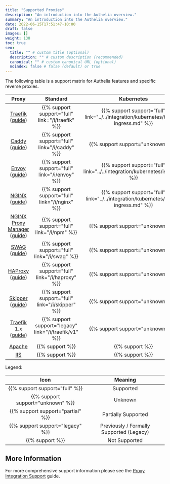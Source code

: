 ```yaml
---
title: "Supported Proxies"
description: "An introduction into the Authelia overview."
summary: "An introduction into the Authelia overview."
date: 2022-06-15T17:51:47+10:00
draft: false
images: []
weight: 130
toc: true
seo:
  title: "" # custom title (optional)
  description: "" # custom description (recommended)
  canonical: "" # custom canonical URL (optional)
  noindex: false # false (default) or true
---
```


The following table is a support matrix for Authelia features and specific reverse proxies.

|                  Proxy                  |                       Standard                        |                                      Kubernetes                                       |           XHR Redirect            |          Request Method           |
|:---------------------------------------:|:-----------------------------------------------------:|:-------------------------------------------------------------------------------------:|:---------------------------------:|:---------------------------------:|
|     [Traefik] ([guide](/i/traefik))     |   {{% support support="full" link="/i/traefik" %}}    | {{% support support="full" link="../../integration/kubernetes/traefik-ingress.md" %}} |  {{% support support="full" %}}   |  {{% support support="full" %}}   |
|       [Caddy] ([guide](/i/caddy))       |    {{% support support="full" link="/i/caddy" %}}     |                           {{% support support="unknown" %}}                           |  {{% support support="full" %}}   |  {{% support support="full" %}}   |
|       [Envoy] ([guide](/i/envoy))       |    {{% support support="full" link="/i/envoy" %}}     |      {{% support support="full" link="../../integration/kubernetes/istio.md" %}}      | {{% support support="unknown" %}} |  {{% support support="full" %}}   |
|       [NGINX] ([guide](/i/nginx))       |    {{% support support="full" link="/i/nginx" %}}     |  {{% support support="full" link="../../integration/kubernetes/nginx-ingress.md" %}}  |          {{% support %}}          |  {{% support support="full" %}}   |
| [NGINX Proxy Manager] ([guide](/i/npm)) |     {{% support support="full" link="/i/npm" %}}      |                           {{% support support="unknown" %}}                           |          {{% support %}}          |  {{% support support="full" %}}   |
|        [SWAG] ([guide](/i/swag))        |     {{% support support="full" link="/i/swag" %}}     |                           {{% support support="unknown" %}}                           |          {{% support %}}          |  {{% support support="full" %}}   |
|     [HAProxy] ([guide](/i/haproxy))     |   {{% support support="full" link="/i/haproxy" %}}    |                           {{% support support="unknown" %}}                           | {{% support support="unknown" %}} |  {{% support support="full" %}}   |
|     [Skipper] ([guide](/i/skipper))     |   {{% support support="full" link="/i/skipper" %}}    |                           {{% support support="unknown" %}}                           | {{% support support="unknown" %}} | {{% support support="unknown" %}} |
| [Traefik] 1.x ([guide](/i/traefik/v1))  | {{% support support="legacy" link="/i/traefik/v1" %}} |                           {{% support support="unknown" %}}                           | {{% support support="legacy" %}}  | {{% support support="legacy" %}}  |
|                [Apache]                 |                    {{% support %}}                    |                                    {{% support %}}                                    |          {{% support %}}          |          {{% support %}}          |
|                  [IIS]                  |                    {{% support %}}                    |                                    {{% support %}}                                    |          {{% support %}}          |          {{% support %}}          |

Legend:

|               Icon                |                 Meaning                  |
|:---------------------------------:|:----------------------------------------:|
|  {{% support support="full" %}}   |                Supported                 |
| {{% support support="unknown" %}} |                 Unknown                  |
| {{% support support="partial" %}} |           Partially Supported            |
| {{% support support="legacy" %}}  | Previously / Formally Supported (Legacy) |
|          {{% support %}}          |              Not Supported               |

## More Information

For more comprehensive support information please see the
[Proxy Integration Support](../../integration/proxies/support.md) guide.

[NGINX]: https://www.nginx.com/
[NGINX Proxy Manager]: https://nginxproxymanager.com/
[SWAG]: https://docs.linuxserver.io/general/swag
[Traefik]: https://traefik.io/
[Caddy]: https://caddyserver.com/
[HAProxy]: https://www.haproxy.com/
[Envoy]: https://www.envoyproxy.io/
[Skipper]: https://opensource.zalando.com/skipper/
[Caddy]: https://caddyserver.com/
[Apache]: https://httpd.apache.org/
[IIS]: https://www.iis.net/
